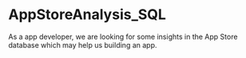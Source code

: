 # AppStoreAnalysis_SQL
As a app developer, we are looking for some insights in the App Store database which may help us building an app.

